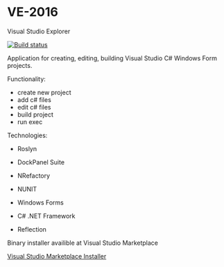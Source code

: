 # VE-2016
Visual Studio Explorer

[![Build status](https://ci.appveyor.com/api/projects/status/4fh2aspsborjal0s?svg=true)](https://ci.appveyor.com/project/VE-2016/ve-2016)

Application for creating, editing, building Visual Studio C# Windows Form projects.

Functionality:
- create new project
- add c# files
- edit c# files
- build project
- run exec

Technologies:
- Roslyn
- DockPanel Suite
- NRefactory
- NUNIT

- Windows Forms
- C# .NET Framework
- Reflection

Binary installer availible at Visual Studio Marketplace

[Visual Studio Marketplace Installer](https://marketplace.visualstudio.com/items?itemName=gkjyi.VisualStudioExplorer)
